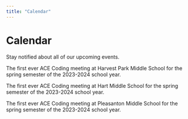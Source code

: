 ```yaml
---
title: "Calendar"
---
```


<h1 class="text-outline-shadow before:content-['Calendar'] text-center !mb-0">Calendar</h1>
<p class="text-center">Stay notified about all of our upcoming events.</p>

<div class="space-y-2">

<CalendarEvent month="Feb" day="01" time-range="3:40 PM - 4:40 PM" calendar-dates="20240201T234000Z%2F20240201T244000Z" title="HPMS - First Meeting of the Year!" location="A-10" sign-up="https://hpms.acecoding.org">

The first ever ACE Coding meeting at Harvest Park Middle School for the spring semester of the 2023-2024 school year.

</CalendarEvent>

<CalendarEvent month="Jan" day="30" time-range="3:45 PM - 4:45 PM" calendar-dates="20240130T234500Z%2F20240130T244500Z" title="HMS - First Meeting of the Year!" location="C-114" sign-up="https://hms.acecoding.org">

The first ever ACE Coding meeting at Hart Middle School for the spring semester of the 2023-2024 school year.

</CalendarEvent>

<CalendarEvent month="Jan" day="30" time-range="3:40 PM - 4:40 PM" calendar-dates="20240130T234000Z%2F20240130T244000Z" title="PMS - First Meeting of the Year!" location="Room 406" sign-up="https://pms.acecoding.org">

The first ever ACE Coding meeting at Pleasanton Middle School for the spring semester of the 2023-2024 school year.

</CalendarEvent>

</div>